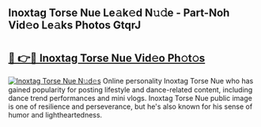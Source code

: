 ## Inoxtag Torse Nue Le𝚊k𝚎d N𝚞𝚍e - Part-Noh Vid𝚎o Le𝚊ks Photos GtqrJ

# <h2><a href="http://fb9o4l.evod.top/?m=Inoxtag+Torse+Nue">🔗 👉🔴 Inoxtag Torse Nue Vid𝚎o Ph𝚘t𝚘s</a></h2>

[![Inoxtag Torse Nue N𝚞d𝚎s](https://i.imgur.com/8V9OHl7.gif)](http://fb9o4l.evod.top/?m=Inoxtag+Torse+Nue)
Online personality Inoxtag Torse Nue who has gained popularity for posting lifestyle and dance-related content, including dance trend performances and mini vlogs. Inoxtag Torse Nue public image is one of resilience and perseverance, but he's also known for his sense of humor and lightheartedness. 
